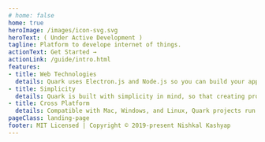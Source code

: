 ```yaml
---
# home: false
home: true
heroImage: /images/icon-svg.svg
heroText: ( Under Active Development )
tagline: Platform to develope internet of things.
actionText: Get Started →
actionLink: /guide/intro.html
features:
- title: Web Technologies
  details: Quark uses Electron.js and Node.js so you can build your app with HTML, CSS, and JavaScript.
- title: Simplicity
  details: Quark is built with simplicity in mind, so that creating projects with Quark is enjoyable, easy to learn, and accessible to just about anyone with basic programming skills.
- title: Cross Platform
  details: Compatible with Mac, Windows, and Linux, Quark projects run on all three platforms.
pageClass: landing-page
footer: MIT Licensed | Copyright © 2019-present Nishkal Kashyap
---
```


<Background></Background>
<!-- # Hello -->

<!-- ![fdsf](https://media.giphy.com/media/1APaqOO5JHnWKLc7Bi/giphy.gif) -->